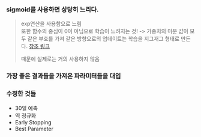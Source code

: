 ### sigmoid를 사용하면 상당히 느리다.

> exp연산을 사용함으로 느림  
> 또한 함수의 중심이 0이 아님으로 학습이 느려지는 것! -> 가중치의 미분 값이 모두 같은 부호를 가져 같은 방향으로의 업데이트는 학습을 지그재그 형태로 만든다. [참조 링크](https://stats.stackexchange.com/questions/237169/why-are-non-zero-centered-activation-functions-a-problem-in-backpropagation)
>
> 때문에 실제로는 거의 사용하지 않음

### 가장 좋은 결과들을 가져온 파라미터들을 대입

### 수정한 것들

- 30일 예측
- 역 정규화
- Early Stopping
- Best Parameter
